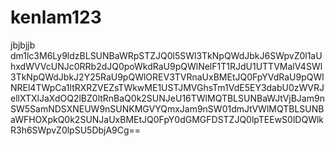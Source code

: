 # kenlam123
jbjbjjb
dm1lc3M6Ly9ldzBLSUNBaWRpSTZJQ0l5SWl3TkNpQWdJbkJ6SWpvZ0l1aUhxdWVVcUNJc0RRb2dJQ0poWkdRaU9pQWlNelF1T1RJdU1UTTVMalV4SWl3TkNpQWdJbkJ2Y25RaU9pQWlOREV3TVRnaUxBMEtJQ0FpYVdRaU9pQWlNREl4TWpCa1ltRXRZVEZsTWkwME1USTJMVGhsTm1VdE5EY3dabU0zWVRJellXTXlJaXdOQ2lBZ0ltRnBaQ0k2SUNJeU16TWlMQTBLSUNBaWJtVjBJam9nSW5SamNDSXNEUW9nSUNKMGVYQmxJam9nSW01dmJtVWlMQTBLSUNBaWFHOXpkQ0k2SUNJaUxBMEtJQ0FpY0dGMGFDSTZJQ0lpTEEwS0lDQWlkR3h6SWpvZ0lpSU5DbjA9Cg==
